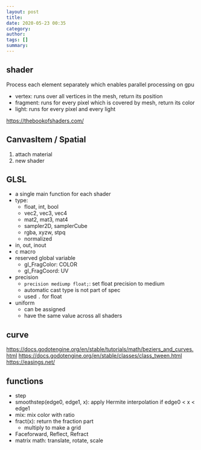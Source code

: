 ```yaml
---
layout: post
title: 
date: 2020-05-23 00:35
category: 
author: 
tags: []
summary: 
---
```


## shader

Process each element separately which enables parallel processing on gpu

* vertex: runs over all vertices in the mesh,
  return its position
* fragment: runs for every pixel which is covered by mesh,
  return its color
* light: runs for every pixel and every light

https://thebookofshaders.com/

## CanvasItem / Spatial

1. attach material
2. new shader


## GLSL

* a single main function for each shader
* type: 
  * float, int, bool
  * vec2, vec3, vec4
  * mat2, mat3, mat4
  * sampler2D, samplerCube
  * rgba, xyzw, stpq
  * normalized
* in, out, inout
* c macro
* reserved global variable
  * gl_FragColor: COLOR
  * gl_FragCoord: UV
* precision
  * `precision mediump float;`: set float precision to medium
  * automatic cast type is not part of spec
  * used `.` for float
* uniform
  * can be assigned
  * have the same value across all shaders

## curve

https://docs.godotengine.org/en/stable/tutorials/math/beziers_and_curves.html
https://docs.godotengine.org/en/stable/classes/class_tween.html
https://easings.net/

## functions

* step
* smoothstep(edge0, edge1, x): apply Hermite interpolation if edge0 < x < edge1
* mix: mix color with ratio
* fract(x): return the fraction part
  * multiply to make a grid
* Faceforward, Reflect, Refract
* matrix math: translate, rotate, scale
